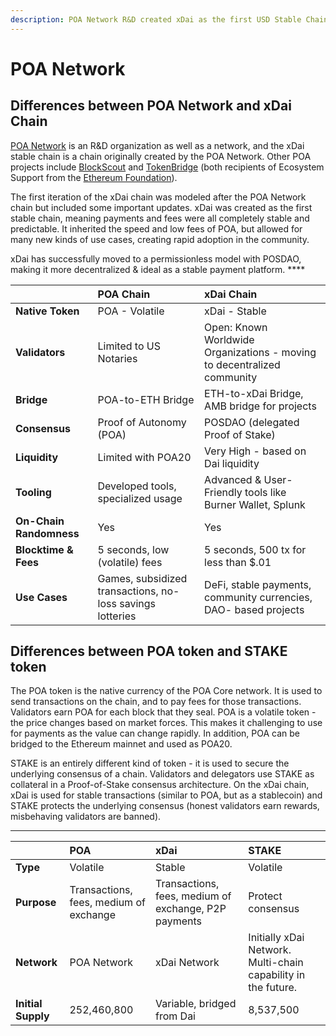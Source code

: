 ```yaml
---
description: POA Network R&D created xDai as the first USD Stable Chain
---
```


# POA Network

## Differences between POA Network and xDai Chain

[POA Network](https://poa.network) is an R&D organization as well as a network, and the xDai stable chain is a chain originally created by the POA Network. Other POA projects include [BlockScout](https://docs.blockscout.com) and [TokenBridge](https://docs.tokenbridge.net/) \(both recipients of Ecosystem Support from the [Ethereum Foundation](https://ethereum.foundation/)\). 

The first iteration of the xDai chain was modeled after the POA Network chain but included some important updates. xDai was created as the first stable chain, meaning payments and fees were all completely stable and predictable. It inherited the speed and low fees of POA, but allowed for many new kinds of use cases, creating rapid adoption in the community. 

xDai has successfully moved to a permissionless model with POSDAO, making it more decentralized & ideal as a stable payment platform.  ****

|  | **POA Chain** | **xDai Chain** |
| :--- | :--- | :--- |
| **Native Token** | POA - Volatile | xDai - Stable |
| **Validators** | Limited to US Notaries | Open: Known Worldwide Organizations - moving to decentralized community |
| **Bridge** | POA-to-ETH Bridge | ETH-to-xDai Bridge, AMB bridge for projects |
| **Consensus** | Proof of Autonomy \(POA\) | POSDAO  \(delegated Proof of Stake\) |
| **Liquidity** | Limited with POA20 | Very High -  based on Dai liquidity |
| **Tooling** | Developed tools, specialized usage | Advanced & User-Friendly tools like Burner Wallet, Splunk  |
| **On-Chain Randomness** | Yes | Yes |
| **Blocktime & Fees** | 5 seconds, low \(volatile\) fees | 5 seconds, 500 tx for less than $.01 |
| **Use Cases** | Games, subsidized transactions, no-loss savings lotteries | DeFi, stable payments, community currencies, DAO- based projects  |

## Differences between POA token and STAKE token

The POA token is the native currency of the POA Core network. It is used to send transactions on the chain, and to pay fees for those transactions. Validators earn POA for each block that they seal. POA is a volatile token - the price changes based on market forces. This makes it challenging to use for payments as the value can change rapidly. In addition, POA can be bridged to the Ethereum mainnet and used as POA20.

STAKE is an entirely different kind of token - it is used to secure the underlying consensus of a chain. Validators and delegators use STAKE as collateral in a Proof-of-Stake consensus architecture. On the xDai chain, xDai is used for stable transactions \(similar to POA, but as a stablecoin\) and STAKE protects the underlying consensus \(honest validators earn rewards, misbehaving validators are banned\).    
****

|  | **POA** | **xDai**  | **STAKE** |
| :--- | :--- | :--- | :--- |
| **Type** | Volatile | Stable | Volatile |
| **Purpose** | Transactions, fees, medium of exchange | Transactions, fees, medium of exchange, P2P payments | Protect consensus |
| **Network** | POA Network | xDai Network | Initially xDai Network. Multi-chain capability in the future. |
| **Initial Supply** | 252,460,800 | Variable, bridged from Dai | 8,537,500 |

